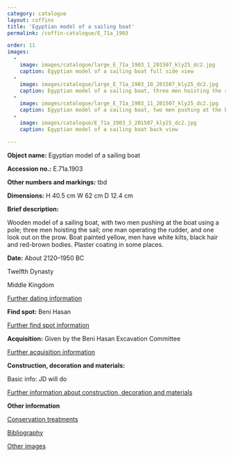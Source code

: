 ```yaml
---
category: catalogue
layout: coffins
title: 'Egyptian model of a sailing boat'
permalink: /coffin-catalogue/E_71a_1903

order: 11
images: 
  -
    image: images/catalogue/large_E_71a_1903_1_201507_kly25_dc2.jpg
    caption: Egyptian model of a sailing boat full side view 
  -
    image: images/catalogue/large_E_71a_1903_10_201507_kly25_dc2.jpg
    caption: Egyptian model of a sailing boat, three men hoisting the sail detail 
  -
    image: images/catalogue/large_E_71a_1903_11_201507_kly25_dc2.jpg
    caption: Egyptian model of a sailing boat, two men pushing at the boat using a pole detail
  -
    image: images/catalogue/E_71a_1903_3_201507_kly25_dc2.jpg
    caption: Egyptian model of a sailing boat back view

---
```


**Object name:** 
Egyptian model of a sailing boat

**Accession no.:** 
E.71a.1903

**Other numbers and markings:**
tbd

**Dimensions:** 
H 40.5 cm
W 62 cm
D 12.4 cm

**Brief description:** 

Wooden model of a sailing boat, with two men pushing at the boat using a pole; three men hoisting the sail; one man operating the rudder, and one look out on the prow. Boat painted yellow, men have white kilts, black hair and red-brown bodies. Plaster coating in some places.



**Date:**
About 2120–1950 BC

Twelfth Dynasty

Middle Kingdom

[Further dating information](/catalogue_extras/E_71a_1903_dating)

**Find spot:**
Beni Hasan 

[Further find spot information](/catalogue_extras/E_71a_1903_findspot)

**Acquisition:**
Given by the Beni Hasan Excavation Committee

[Further acquisition information](/catalogue_extras/E_71a_1903_acquisition)

**Construction, decoration and materials:**

Basic info: JD will do

[Further information about construction, decoration and materials](/catalogue_extras/E_71a_1903_materials)


**Other information**

[Conservation treatments](/catalogue_extras/E_71a_1903_conservation)

[Bibliography](/catalogue_extras/E_71a_1903_bibliography)

[Other images](/catalogue_extras/E_71a_1903_imagesheet)


